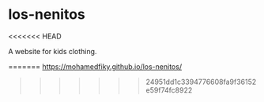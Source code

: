 # los-nenitos

<<<<<<< HEAD


A website for kids clothing.

=======
https://mohamedfiky.github.io/los-nenitos/
>>>>>>> 24951dd1c3394776608fa9f36152e59f74fc8922
